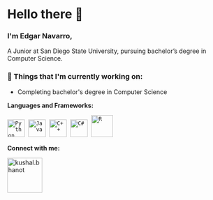 # Hello there 👋 

### I'm Edgar Navarro, 

A Junior at San Diego State University, pursuing bachelor’s degree in Computer Science.

### 💼  Things that I'm currently working on: 
* Completing bachelor's degree in Computer Science
 
 **Languages and Frameworks:**
<p align="left">
  <code><img src="https://upload.wikimedia.org/wikipedia/commons/thumb/c/c3/Python-logo-notext.svg/1869px-Python-logo-notext.svg.png" alt="Python" width="40" height=""/></code>&nbsp;
  <code><img src="https://upload.wikimedia.org/wikipedia/en/thumb/3/30/Java_programming_language_logo.svg/1200px-Java_programming_language_logo.svg.png" alt="Java" width="40" height="" /></code>&nbsp;
  <code><img src="https://upload.wikimedia.org/wikipedia/commons/thumb/1/18/ISO_C%2B%2B_Logo.svg/1920px-ISO_C%2B%2B_Logo.svg.png" alt="C++" width="40" height="" /></code>&nbsp;
  <code><img src="https://seeklogo.com/images/C/c-sharp-c-logo-02F17714BA-seeklogo.com.png" alt="C#" width="40" height="" /></code>&nbsp;
  <code><img src="https://upload.wikimedia.org/wikipedia/commons/thumb/1/1b/R_logo.svg/1280px-R_logo.svg.png" alt="R" width="50" height="" /></code>&nbsp;
</p>

**Connect with me:**
<p align="left">
<a href="mailto: 3dgarnavarro@gmail.com" target="_self"><img align="center" src="https://cdn4.iconfinder.com/data/icons/ionicons/512/icon-email-512.png" alt="kushal.bhanot" height="" width="80" /></a> &nbsp;
</p>

<!---
Zracano/Zracano is a ✨ special ✨ repository because its `README.md` (this file) appears on your GitHub profile.
You can click the Preview link to take a look at your changes.
--->
